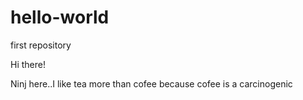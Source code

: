 # hello-world
first repository

Hi there!

Ninj here..I like tea more than cofee because cofee is a carcinogenic
